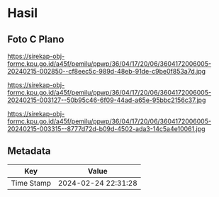 # Hasil

## Foto C Plano

https://sirekap-obj-formc.kpu.go.id/a45f/pemilu/ppwp/36/04/17/20/06/3604172006005-20240215-002850--cf8eec5c-989d-48eb-91de-c9be0f853a7d.jpg

https://sirekap-obj-formc.kpu.go.id/a45f/pemilu/ppwp/36/04/17/20/06/3604172006005-20240215-003127--50b95c46-6f09-44ad-a65e-95bbc2156c37.jpg

https://sirekap-obj-formc.kpu.go.id/a45f/pemilu/ppwp/36/04/17/20/06/3604172006005-20240215-003315--8777d72d-b09d-4502-ada3-14c5a4e10061.jpg


## Metadata

| Key        | Value               |
| ---------- | ------------------- |
| Time Stamp | 2024-02-24 22:31:28 |



